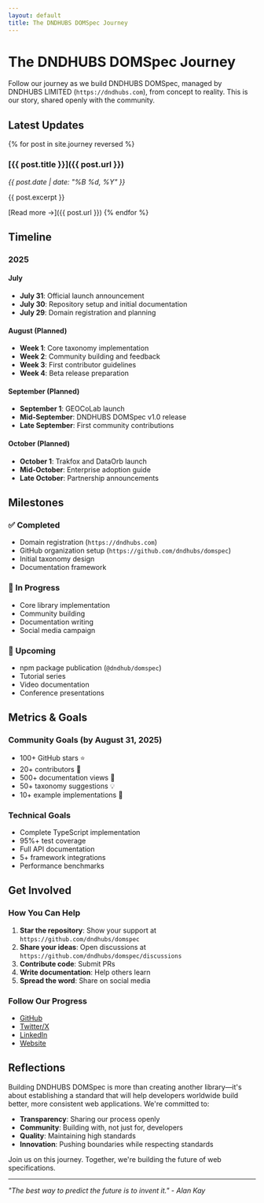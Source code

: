 ```yaml
---
layout: default
title: The DNDHUBS DOMSpec Journey
---
```


# The DNDHUBS DOMSpec Journey

Follow our journey as we build DNDHUBS DOMSpec, managed by DNDHUBS LIMITED (`https://dndhubs.com`), from concept to reality. This is our story, shared openly with the community.

## Latest Updates

{% for post in site.journey reversed %}
### [{{ post.title }}]({{ post.url }})
*{{ post.date | date: "%B %d, %Y" }}*

{{ post.excerpt }}

[Read more →]({{ post.url }})
{% endfor %}

## Timeline

### 2025

#### July
- **July 31**: Official launch announcement
- **July 30**: Repository setup and initial documentation
- **July 29**: Domain registration and planning

#### August (Planned)
- **Week 1**: Core taxonomy implementation
- **Week 2**: Community building and feedback
- **Week 3**: First contributor guidelines
- **Week 4**: Beta release preparation

#### September (Planned)
- **September 1**: GEOCoLab launch
- **Mid-September**: DNDHUBS DOMSpec v1.0 release
- **Late September**: First community contributions

#### October (Planned)
- **October 1**: Trakfox and DataOrb launch
- **Mid-October**: Enterprise adoption guide
- **Late October**: Partnership announcements

## Milestones

### ✅ Completed
- Domain registration (`https://dndhubs.com`)
- GitHub organization setup (`https://github.com/dndhubs/domspec`)
- Initial taxonomy design
- Documentation framework

### 🔄 In Progress
- Core library implementation
- Community building
- Documentation writing
- Social media campaign

### 📅 Upcoming
- npm package publication (`@dndhub/domspec`)
- Tutorial series
- Video documentation
- Conference presentations

## Metrics & Goals

### Community Goals (by August 31, 2025)
- 100+ GitHub stars ⭐
- 20+ contributors 👥
- 500+ documentation views 📖
- 50+ taxonomy suggestions 💡
- 10+ example implementations 🔧

### Technical Goals
- Complete TypeScript implementation
- 95%+ test coverage
- Full API documentation
- 5+ framework integrations
- Performance benchmarks

## Get Involved

### How You Can Help
1. **Star the repository**: Show your support at `https://github.com/dndhubs/domspec`
2. **Share your ideas**: Open discussions at `https://github.com/dndhubs/domspec/discussions`
3. **Contribute code**: Submit PRs
4. **Write documentation**: Help others learn
5. **Spread the word**: Share on social media

### Follow Our Progress
- [GitHub](https://github.com/dndhubs/domspec)
- [Twitter/X](https://x.com/dndhubs)
- [LinkedIn](https://linkedin.com/company/dndhubs)
- [Website](https://dndhubs.com)

## Reflections

Building DNDHUBS DOMSpec is more than creating another library—it's about establishing a standard that will help developers worldwide build better, more consistent web applications. We're committed to:

- **Transparency**: Sharing our process openly
- **Community**: Building with, not just for, developers
- **Quality**: Maintaining high standards
- **Innovation**: Pushing boundaries while respecting standards

Join us on this journey. Together, we're building the future of web specifications.

---

*"The best way to predict the future is to invent it." - Alan Kay*